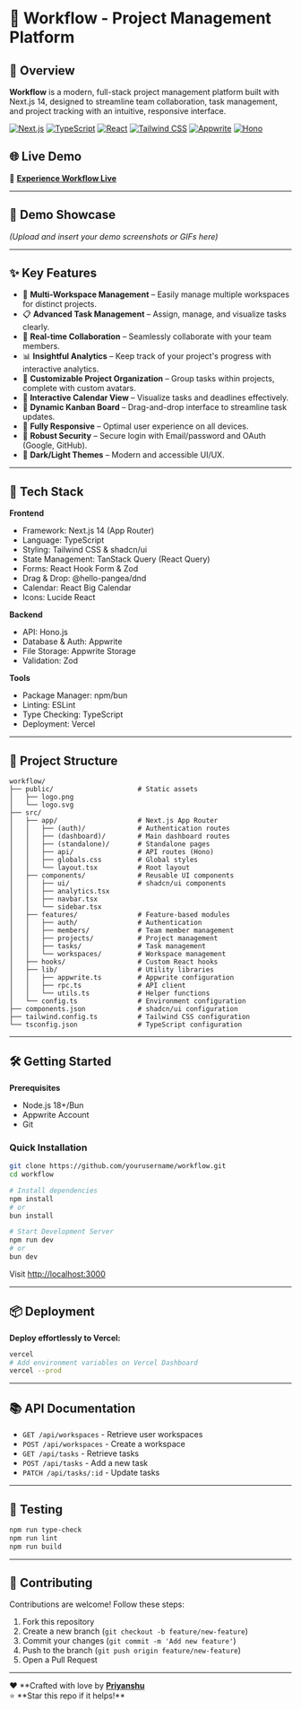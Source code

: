 # 🚀 Workflow - Project Management Platform

&#x20; &#x20;

## 🎯 Overview

**Workflow** is a modern, full-stack project management platform built with Next.js 14, designed to streamline team collaboration, task management, and project tracking with an intuitive, responsive interface.

[![Next.js](https://img.shields.io/badge/Next.js-14.2.14-black?style=for-the-badge&logo=next.js&logoColor=white)](https://nextjs.org/)
[![TypeScript](https://img.shields.io/badge/TypeScript-5.0-blue?style=for-the-badge&logo=typescript&logoColor=white)](https://www.typescriptlang.org/)
[![React](https://img.shields.io/badge/React-18.3.1-61DAFB?style=for-the-badge&logo=react&logoColor=black)](https://reactjs.org/)
[![Tailwind CSS](https://img.shields.io/badge/Tailwind_CSS-3.4.1-38B2AC?style=for-the-badge&logo=tailwind-css&logoColor=white)](https://tailwindcss.com/)
[![Appwrite](https://img.shields.io/badge/Appwrite-Database-FD366E?style=for-the-badge&logo=appwrite&logoColor=white)](https://appwrite.io/)
[![Hono](https://img.shields.io/badge/Hono-API-FF6B35?style=for-the-badge&logo=hono&logoColor=white)](https://hono.dev/)

## 🌐 Live Demo

🚀 [**Experience Workflow Live**](https://workflow-delta-eight.vercel.app/)

---

## 🎉 Demo Showcase

_(Upload and insert your demo screenshots or GIFs here)_

---

## ✨ Key Features

- 🏢 **Multi-Workspace Management** – Easily manage multiple workspaces for distinct projects.
- 📋 **Advanced Task Management** – Assign, manage, and visualize tasks clearly.
- 👥 **Real-time Collaboration** – Seamlessly collaborate with your team members.
- 📊 **Insightful Analytics** – Keep track of your project's progress with interactive analytics.
- 🎯 **Customizable Project Organization** – Group tasks within projects, complete with custom avatars.
- 📅 **Interactive Calendar View** – Visualize tasks and deadlines effectively.
- 🔄 **Dynamic Kanban Board** – Drag-and-drop interface to streamline task updates.
- 📱 **Fully Responsive** – Optimal user experience on all devices.
- 🔐 **Robust Security** – Secure login with Email/password and OAuth (Google, GitHub).
- 🎨 **Dark/Light Themes** – Modern and accessible UI/UX.

---

## 🚀 Tech Stack

**Frontend**

- Framework: Next.js 14 (App Router)
- Language: TypeScript
- Styling: Tailwind CSS & shadcn/ui
- State Management: TanStack Query (React Query)
- Forms: React Hook Form & Zod
- Drag & Drop: @hello-pangea/dnd
- Calendar: React Big Calendar
- Icons: Lucide React

**Backend**

- API: Hono.js
- Database & Auth: Appwrite
- File Storage: Appwrite Storage
- Validation: Zod

**Tools**

- Package Manager: npm/bun
- Linting: ESLint
- Type Checking: TypeScript
- Deployment: Vercel

---

## 📁 Project Structure

```
workflow/
├── public/                     # Static assets
│   ├── logo.png
│   └── logo.svg
├── src/
│   ├── app/                    # Next.js App Router
│   │   ├── (auth)/             # Authentication routes
│   │   ├── (dashboard)/        # Main dashboard routes
│   │   ├── (standalone)/       # Standalone pages
│   │   ├── api/                # API routes (Hono)
│   │   ├── globals.css         # Global styles
│   │   └── layout.tsx          # Root layout
│   ├── components/             # Reusable UI components
│   │   ├── ui/                 # shadcn/ui components
│   │   ├── analytics.tsx
│   │   ├── navbar.tsx
│   │   └── sidebar.tsx
│   ├── features/               # Feature-based modules
│   │   ├── auth/               # Authentication
│   │   ├── members/            # Team member management
│   │   ├── projects/           # Project management
│   │   ├── tasks/              # Task management
│   │   └── workspaces/         # Workspace management
│   ├── hooks/                  # Custom React hooks
│   ├── lib/                    # Utility libraries
│   │   ├── appwrite.ts         # Appwrite configuration
│   │   ├── rpc.ts              # API client
│   │   └── utils.ts            # Helper functions
│   └── config.ts               # Environment configuration
├── components.json             # shadcn/ui configuration
├── tailwind.config.ts          # Tailwind CSS configuration
└── tsconfig.json               # TypeScript configuration
```

---

## 🛠 Getting Started

**Prerequisites**

- Node.js 18+/Bun
- Appwrite Account
- Git

### Quick Installation

```bash
git clone https://github.com/yourusername/workflow.git
cd workflow

# Install dependencies
npm install
# or
bun install

# Start Development Server
npm run dev
# or
bun dev
```

Visit [http://localhost:3000](http://localhost:3000)

---

## 📦 Deployment

**Deploy effortlessly to Vercel:**

```bash
vercel
# Add environment variables on Vercel Dashboard
vercel --prod
```

---

## 📚 API Documentation

- `GET /api/workspaces` - Retrieve user workspaces
- `POST /api/workspaces` - Create a workspace
- `GET /api/tasks` - Retrieve tasks
- `POST /api/tasks` - Add a new task
- `PATCH /api/tasks/:id` - Update tasks

---

## 🧪 Testing

```bash
npm run type-check
npm run lint
npm run build
```

---

## 🤝 Contributing

Contributions are welcome! Follow these steps:

1. Fork this repository
2. Create a new branch (`git checkout -b feature/new-feature`)
3. Commit your changes (`git commit -m 'Add new feature'`)
4. Push to the branch (`git push origin feature/new-feature`)
5. Open a Pull Request

---

❤️ **Crafted with love by [**Priyanshu**](https://github.com/Priyanshu0512)\
⭐ **Star this repo if it helps!\*\*
